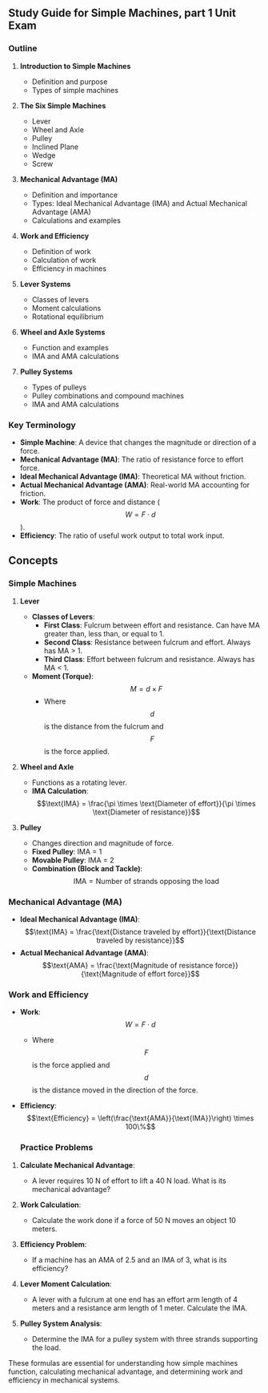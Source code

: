 ## Study Guide for Simple Machines, part 1 Unit Exam

### Outline

1. **Introduction to Simple Machines**
   - Definition and purpose
   - Types of simple machines

2. **The Six Simple Machines**
   - Lever
   - Wheel and Axle
   - Pulley
   - Inclined Plane
   - Wedge
   - Screw

3. **Mechanical Advantage (MA)**
   - Definition and importance
   - Types: Ideal Mechanical Advantage (IMA) and Actual Mechanical Advantage (AMA)
   - Calculations and examples

4. **Work and Efficiency**
   - Definition of work
   - Calculation of work
   - Efficiency in machines

5. **Lever Systems**
   - Classes of levers
   - Moment calculations
   - Rotational equilibrium

6. **Wheel and Axle Systems**
   - Function and examples
   - IMA and AMA calculations

7. **Pulley Systems**
   - Types of pulleys
   - Pulley combinations and compound machines
   - IMA and AMA calculations

### Key Terminology

- **Simple Machine**: A device that changes the magnitude or direction of a force.
- **Mechanical Advantage (MA)**: The ratio of resistance force to effort force.
- **Ideal Mechanical Advantage (IMA)**: Theoretical MA without friction.
- **Actual Mechanical Advantage (AMA)**: Real-world MA accounting for friction.
- **Work**: The product of force and distance ($$W = F \cdot d$$).
- **Efficiency**: The ratio of useful work output to total work input.

## **Concepts**

### **Simple Machines**

1. **Lever**
   - **Classes of Levers**:
     - **First Class**: Fulcrum between effort and resistance. Can have MA greater than, less than, or equal to 1.
     - **Second Class**: Resistance between fulcrum and effort. Always has MA > 1.
     - **Third Class**: Effort between fulcrum and resistance. Always has MA < 1.
   - **Moment (Torque)**: $$M = d \times F$$
     - Where $$d$$ is the distance from the fulcrum and $$F$$ is the force applied.

2. **Wheel and Axle**
   - Functions as a rotating lever.
   - **IMA Calculation**:
     $$\text{IMA} = \frac{\pi \times \text{Diameter of effort}}{\pi \times \text{Diameter of resistance}}$$

3. **Pulley**
   - Changes direction and magnitude of force.
   - **Fixed Pulley**: IMA = 1
   - **Movable Pulley**: IMA = 2
   - **Combination (Block and Tackle)**:
     $$\text{IMA} = \text{Number of strands opposing the load}$$

### **Mechanical Advantage (MA)**

- **Ideal Mechanical Advantage (IMA)**:
  $$\text{IMA} = \frac{\text{Distance traveled by effort}}{\text{Distance traveled by resistance}}$$
- **Actual Mechanical Advantage (AMA)**:
  $$\text{AMA} = \frac{\text{Magnitude of resistance force}}{\text{Magnitude of effort force}}$$

### **Work and Efficiency**

- **Work**:
  $$W = F \cdot d$$
  - Where $$F$$ is the force applied and $$d$$ is the distance moved in the direction of the force.
- **Efficiency**:
  $$\text{Efficiency} = \left(\frac{\text{AMA}}{\text{IMA}}\right) \times 100\%$$

  ### Practice Problems

1. **Calculate Mechanical Advantage**:
   - A lever requires 10 N of effort to lift a 40 N load. What is its mechanical advantage?

2. **Work Calculation**:
   - Calculate the work done if a force of 50 N moves an object 10 meters.

3. **Efficiency Problem**:
   - If a machine has an AMA of 2.5 and an IMA of 3, what is its efficiency?

4. **Lever Moment Calculation**:
   - A lever with a fulcrum at one end has an effort arm length of 4 meters and a resistance arm length of 1 meter. Calculate the IMA.

5. **Pulley System Analysis**:
   - Determine the IMA for a pulley system with three strands supporting the load.

These formulas are essential for understanding how simple machines function, calculating mechanical advantage, and determining work and efficiency in mechanical systems.
